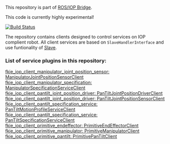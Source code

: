 This repository is part of [ROS/IOP Bridge](https://github.com/fkie/iop_core/blob/master/README.md).

This code is currently highly experimental!

[![Build Status](https://travis-ci.org/fkie/iop_jaus_manipulator_clients.svg?branch=master)](https://travis-ci.org/fkie/iop_jaus_manipulator_clients)

The repository contains clients designed to control services on IOP complient robot. All client services are based on ```SlaveHandlerInterface``` and use funtionality of [Slave](https://github.com/fkie/iop_core/blob/master/fkie_iop_ocu_slavelib/README.md).  

### List of service plugins in this repository:

[fkie_iop_client_manipulator_joint_position_sensor: ManipulatorJointPositionSensorClient](fkie_iop_client_manipulator_joint_position_sensor/README.md)  
[fkie_iop_client_manipulator_specification: ManipulatorSpecificationServiceClient](fkie_iop_client_manipulator_specification/README.md)  
[fkie_iop_client_pantilt_joint_position_driver: PanTiltJointPositionDriverClient](fkie_iop_client_pantilt_joint_position_driver/README.md)  
[fkie_iop_client_pantilt_joint_position_driver: PanTiltJointPositionSensorClient](fkie_iop_client_pantilt_joint_position_driver/README.md#fkie_iop_client_pantilt_joint_position_driver-pantilttointpositionsensorclient)  
[fkie_iop_client_pantilt_specification_service: PanTiltMotionProfileServiceClient](fkie_iop_client_pantilt_specification_service/README.md)  
[fkie_iop_client_pantilt_specification_service: PanTiltSpecificationServiceClient](fkie_iop_client_pantilt_specification_service/README.md#fkie_iop_client_pantilt_specification_service-pantiltspecificationserviceclient)  
[fkie_iop_client_primitive_endeffector: PrimitiveEndEffectorClient](fkie_iop_client_primitive_endeffector/README.md)  
[fkie_iop_client_primitive_manipulator: PrimitiveManipulatorClient](fkie_iop_client_primitive_manipulator/README.md)  
[fkie_iop_client_primitive_pantilt: PrimitivePanTiltClient](fkie_iop_client_primitive_pantilt/README.md)  

